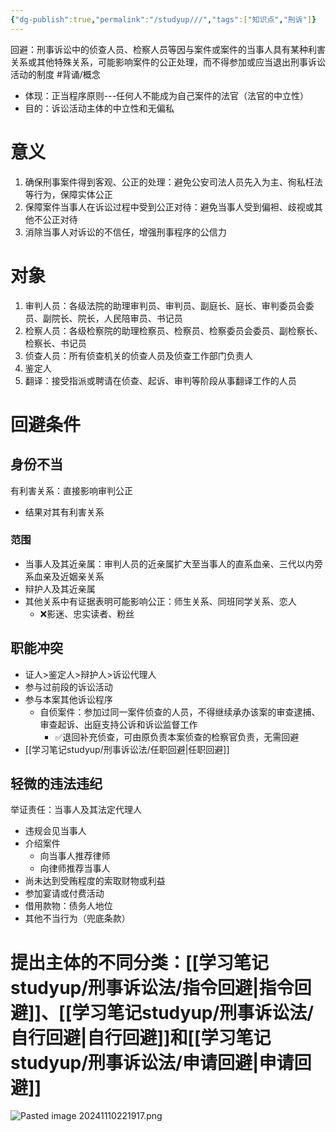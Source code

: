 ```yaml
---
{"dg-publish":true,"permalink":"/studyup///","tags":["知识点","刑诉"]}
---
```


回避：刑事诉讼中的侦查人员、检察人员等因与案件或案件的当事人具有某种利害关系或其他特殊关系，可能影响案件的公正处理，而不得参加或应当退出刑事诉讼活动的制度 #背诵/概念 
- 体现：正当程序原则---任何人不能成为自己案件的法官（法官的中立性）
- 目的：诉讼活动主体的中立性和无偏私
# 意义
1. 确保刑事案件得到客观、公正的处理：避免公安司法人员先入为主、徇私枉法等行为，保障实体公正
2. 保障案件当事人在诉讼过程中受到公正对待：避免当事人受到偏袒、歧视或其他不公正对待
3. 消除当事人对诉讼的不信任，增强刑事程序的公信力
# 对象
1. 审判人员：各级法院的助理审判员、审判员、副庭长、庭长、审判委员会委员、副院长、院长，人民陪审员、书记员
2. 检察人员：各级检察院的助理检察员、检察员、检察委员会委员、副检察长、检察长、书记员
3. 侦查人员：所有侦查机关的侦查人员及侦查工作部门负责人
4. 鉴定人
5. 翻译：接受指派或聘请在侦查、起诉、审判等阶段从事翻译工作的人员
# 回避条件
## 身份不当
有利害关系：直接影响审判公正
- 结果对其有利害关系
### 范围
- 当事人及其近亲属：审判人员的近亲属扩大至当事人的直系血亲、三代以内旁系血亲及近姻亲关系
- 辩护人及其近亲属
- 其他关系中有证据表明可能影响公正：师生关系、同班同学关系、恋人
	- ❌影迷、忠实读者、粉丝
## 职能冲突
- 证人>鉴定人>辩护人>诉讼代理人
- 参与过前段的诉讼活动
- 参与本案其他诉讼程序
	- 自侦案件：参加过同一案件侦查的人员，不得继续承办该案的审查逮捕、审查起诉、出庭支持公诉和诉讼监督工作
		- ✅退回补充侦查，可由原负责本案侦查的检察官负责，无需回避
- [[学习笔记studyup/刑事诉讼法/任职回避\|任职回避]]
## 轻微的违法违纪
举证责任：当事人及其法定代理人
- 违规会见当事人
- 介绍案件
	- 向当事人推荐律师
	- 向律师推荐当事人
- 尚未达到受贿程度的索取财物或利益
- 参加宴请或付费活动
- 借用款物：债务人地位
- 其他不当行为（兜底条款）
# 提出主体的不同分类：[[学习笔记studyup/刑事诉讼法/指令回避\|指令回避]]、[[学习笔记studyup/刑事诉讼法/自行回避\|自行回避]]和[[学习笔记studyup/刑事诉讼法/申请回避\|申请回避]]
![Pasted image 20241110221917.png](/img/user/%E8%BF%90%E8%A1%8C%E6%9D%82/%E9%99%84%E4%BB%B6/Pasted%20image%2020241110221917.png)